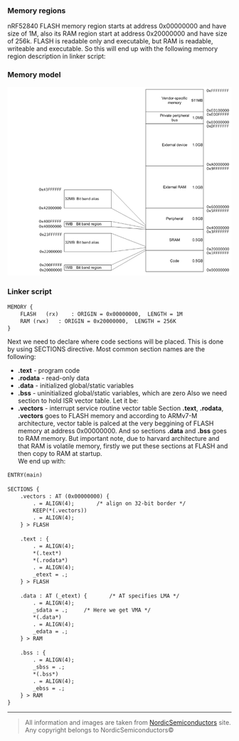### Memory regions
nRF52840 FLASH memory region starts at address 0x00000000 and have size of 1M,
also its RAM region start at address 0x20000000 and have size of 256k.
FLASH is readable only and executable, but RAM is readable, writeable and executable.
So this will end up with the following memory region description in linker script:

### Memory model
![memory model](images/cortexM4_memory_model.png)

### Linker script

```
MEMORY {
	FLASH	(rx)	: ORIGIN = 0x00000000, 	LENGTH = 1M
	RAM	(rwx)	: ORIGIN = 0x20000000, 	LENGTH = 256K
}
```

Next we need to declare where code sections will be placed. This is done
by using SECTIONS directive. Most common section names are the following:
* **.text** - program code
* **.rodata** - read-only data
* **.data** - initialized global/static variables
* **.bss** - uninitialized global/static variables, which are zero
Also we need section to hold ISR vector table. Let it be:
* **.vectors** - interrupt service routine vector table
Section **.text**, **.rodata**, **.vectors** goes to FLASH memory and according to
ARMv7-M architecture, vector table is palced at the very beggining of FLASH memory
at address 0x00000000. And so sections **.data** and **.bss** goes to RAM memory.
But important note, due to harvard architecture and that RAM is volatile memory,
firstly we put these sections at FLASH and then copy to RAM at startup.\
We end up with:
```
ENTRY(main)

SECTIONS {
	.vectors : AT (0x00000000) {
		. = ALIGN(4);		/* align on 32-bit border */
		KEEP(*(.vectors))
		. = ALIGN(4);
	} > FLASH

	.text : {
		. = ALIGN(4);
		*(.text*)
		*(.rodata*)
		. = ALIGN(4);
		_etext = .;
	} > FLASH
	
	.data : AT (_etext) {		/* AT specifies LMA */
		. = ALIGN(4);
		_sdata = .;		/* Here we get VMA */
		*(.data*)
		. = ALIGN(4);
		_edata = .;
	} > RAM

	.bss : {
		. = ALIGN(4);
		_sbss = .;
		*(.bss*)
		. = ALIGN(4);
		_ebss = .;
	} > RAM
}
```

---

> All information and images are taken from [NordicSemiconductors](https://infocenter.nordicsemi.com) site.
> Any copyright belongs to NordicSemiconductors©
